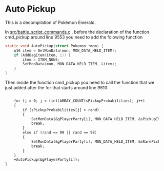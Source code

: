 # Auto Pickup

This is a decompilation of Pokémon Emerald.

In [src/battle_script_commands.c](https://github.com/pret/pokeemerald/blob/master/src/battle_script_commands.c) , before the declaration of the function cmd_pickup around line 9553 you need to add the folowing function

```c
static void AutoPickup(struct Pokemon *mon) {
    u16 item = GetMonData(mon, MON_DATA_HELD_ITEM);
    if (AddBagItem(item, 1)) {
        item = ITEM_NONE;
        SetMonData(mon, MON_DATA_HELD_ITEM, &item);
    }
}

```

Then inside the function cmd_pickup you need to call the function that we just added after the for that starts around line 9610

```diff

    for (j = 0; j < (int)ARRAY_COUNT(sPickupProbabilities); j++)
    {
        if (sPickupProbabilities[j] > rand)
        {
            SetMonData(&gPlayerParty[i], MON_DATA_HELD_ITEM, &sPickupItems[lvlDivBy10 + j]);
            break;
        }
        else if (rand == 99 || rand == 98)
        {
            SetMonData(&gPlayerParty[i], MON_DATA_HELD_ITEM, &sRarePickupItems[lvlDivBy10 + (99 - rand)]);
            break;
        }
    }
    +AutoPickup(&gPlayerParty[i]);
}

```
